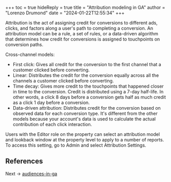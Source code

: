 +++
toc = true
hideReply = true
title = "Attribution modeling in GA"
author = "Lorenzo Drumond"
date = "2024-01-22T12:55:34"
+++


Attribution is the act of assigning credit for conversions to different ads, clicks, and factors along a user's path to completing a conversion. An attribution model can be a rule, a set of rules, or a data-driven algorithm that determines how credit for conversions is assigned to touchpoints on conversion paths.

Cross-channel models:
- First click: Gives all credit for the conversion to the first channel that a customer clicked before converting.
- Linear: Distributes the credit for the conversion equally across all the channels a customer clicked before converting.
- Time decay: Gives more credit to the touchpoints that happened closer in time to the conversion. Credit is distributed using a 7-day half-life. In other words, a click 8 days before a conversion gets half as much credit as a click 1 day before a conversion.
- Data-driven attribution: Distributes credit for the conversion based on observed data for each conversion type. It's different from the other models because your account's data is used to calculate the actual contribution of each click interaction.


Users with the Editor role on the property can select an attribution model and lookback window at the property level to apply to a number of reports. To access this setting, go to Admin and select Attribution Settings.


## References

Next -> [audiences-in-ga](/wiki/audiences-in-ga/)
